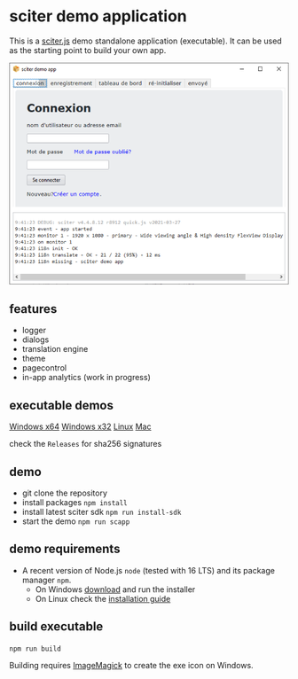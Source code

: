 # sciter demo application

This is a [sciter.js](https://sciter.com/) demo standalone application (executable).
It can be used as the starting point to build your own app.

![sciter demo app screenshot](screenshot.png)

## features

- logger
- dialogs
- translation engine
- theme
- pagecontrol
- in-app analytics (work in progress)

## executable demos

[Windows x64](https://github.com/8ctopus/sciter-demo-app/releases/download/1.0.8/demo-winx64.exe)
[Windows x32](https://github.com/8ctopus/sciter-demo-app/releases/download/1.0.8/demo-winx32.exe)
[Linux](https://github.com/8ctopus/sciter-demo-app/releases/download/1.0.8/demo-linux)
[Mac](https://github.com/8ctopus/sciter-demo-app/releases/download/1.0.8/demo-macosx)

check the `Releases` for sha256 signatures

## demo

- git clone the repository
- install packages `npm install`
- install latest sciter sdk `npm run install-sdk`
- start the demo `npm run scapp`

## demo requirements

- A recent version of Node.js `node` (tested with 16 LTS) and its package manager `npm`.
    - On Windows [download](https://nodejs.dev/download/) and run the installer
    - On Linux check the [installation guide](https://www.digitalocean.com/community/tutorials/how-to-install-node-js-on-ubuntu-20-04#option-2-%E2%80%94-installing-node-js-with-apt-using-a-nodesource-ppa)

## build executable

`npm run build`

Building requires [ImageMagick](https://imagemagick.org/) to create the exe icon on Windows.
